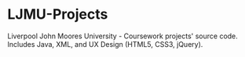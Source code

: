 # LJMU-Projects
Liverpool John Moores University - Coursework projects' source code. Includes Java, XML, and UX Design (HTML5, CSS3, jQuery). 
